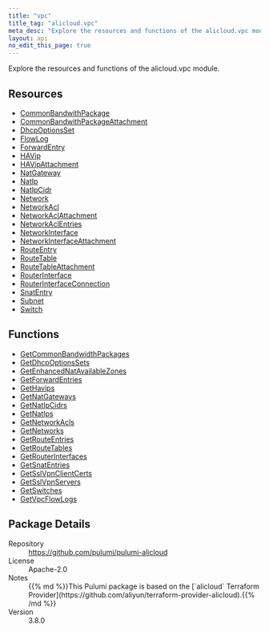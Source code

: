 ```yaml
---
title: "vpc"
title_tag: "alicloud.vpc"
meta_desc: "Explore the resources and functions of the alicloud.vpc module."
layout: api
no_edit_this_page: true
---
```


<!-- WARNING: this file was generated by Pulumi Docs Generator. -->
<!-- Do not edit by hand unless you're certain you know what you are doing! -->

Explore the resources and functions of the alicloud.vpc module.

<h2 id="resources">Resources</h2>
<ul class="api">
    <li><a href="commonbandwithpackage" title="CommonBandwithPackage"><span class="symbol resource"></span>CommonBandwithPackage</a></li>
    <li><a href="commonbandwithpackageattachment" title="CommonBandwithPackageAttachment"><span class="symbol resource"></span>CommonBandwithPackageAttachment</a></li>
    <li><a href="dhcpoptionsset" title="DhcpOptionsSet"><span class="symbol resource"></span>DhcpOptionsSet</a></li>
    <li><a href="flowlog" title="FlowLog"><span class="symbol resource"></span>FlowLog</a></li>
    <li><a href="forwardentry" title="ForwardEntry"><span class="symbol resource"></span>ForwardEntry</a></li>
    <li><a href="havip" title="HAVip"><span class="symbol resource"></span>HAVip</a></li>
    <li><a href="havipattachment" title="HAVipAttachment"><span class="symbol resource"></span>HAVipAttachment</a></li>
    <li><a href="natgateway" title="NatGateway"><span class="symbol resource"></span>NatGateway</a></li>
    <li><a href="natip" title="NatIp"><span class="symbol resource"></span>NatIp</a></li>
    <li><a href="natipcidr" title="NatIpCidr"><span class="symbol resource"></span>NatIpCidr</a></li>
    <li><a href="network" title="Network"><span class="symbol resource"></span>Network</a></li>
    <li><a href="networkacl" title="NetworkAcl"><span class="symbol resource"></span>NetworkAcl</a></li>
    <li><a href="networkaclattachment" title="NetworkAclAttachment"><span class="symbol resource"></span>NetworkAclAttachment</a></li>
    <li><a href="networkaclentries" title="NetworkAclEntries"><span class="symbol resource"></span>NetworkAclEntries</a></li>
    <li><a href="networkinterface" title="NetworkInterface"><span class="symbol resource"></span>NetworkInterface</a></li>
    <li><a href="networkinterfaceattachment" title="NetworkInterfaceAttachment"><span class="symbol resource"></span>NetworkInterfaceAttachment</a></li>
    <li><a href="routeentry" title="RouteEntry"><span class="symbol resource"></span>RouteEntry</a></li>
    <li><a href="routetable" title="RouteTable"><span class="symbol resource"></span>RouteTable</a></li>
    <li><a href="routetableattachment" title="RouteTableAttachment"><span class="symbol resource"></span>RouteTableAttachment</a></li>
    <li><a href="routerinterface" title="RouterInterface"><span class="symbol resource"></span>RouterInterface</a></li>
    <li><a href="routerinterfaceconnection" title="RouterInterfaceConnection"><span class="symbol resource"></span>RouterInterfaceConnection</a></li>
    <li><a href="snatentry" title="SnatEntry"><span class="symbol resource"></span>SnatEntry</a></li>
    <li><a href="subnet" title="Subnet"><span class="symbol resource"></span>Subnet</a></li>
    <li><a href="switch" title="Switch"><span class="symbol resource"></span>Switch</a></li>
</ul>

<h2 id="functions">Functions</h2>
<ul class="api">
    <li><a href="getcommonbandwidthpackages" title="GetCommonBandwidthPackages"><span class="symbol function"></span>GetCommonBandwidthPackages</a></li>
    <li><a href="getdhcpoptionssets" title="GetDhcpOptionsSets"><span class="symbol function"></span>GetDhcpOptionsSets</a></li>
    <li><a href="getenhancednatavailablezones" title="GetEnhancedNatAvailableZones"><span class="symbol function"></span>GetEnhancedNatAvailableZones</a></li>
    <li><a href="getforwardentries" title="GetForwardEntries"><span class="symbol function"></span>GetForwardEntries</a></li>
    <li><a href="gethavips" title="GetHavips"><span class="symbol function"></span>GetHavips</a></li>
    <li><a href="getnatgateways" title="GetNatGateways"><span class="symbol function"></span>GetNatGateways</a></li>
    <li><a href="getnatipcidrs" title="GetNatIpCidrs"><span class="symbol function"></span>GetNatIpCidrs</a></li>
    <li><a href="getnatips" title="GetNatIps"><span class="symbol function"></span>GetNatIps</a></li>
    <li><a href="getnetworkacls" title="GetNetworkAcls"><span class="symbol function"></span>GetNetworkAcls</a></li>
    <li><a href="getnetworks" title="GetNetworks"><span class="symbol function"></span>GetNetworks</a></li>
    <li><a href="getrouteentries" title="GetRouteEntries"><span class="symbol function"></span>GetRouteEntries</a></li>
    <li><a href="getroutetables" title="GetRouteTables"><span class="symbol function"></span>GetRouteTables</a></li>
    <li><a href="getrouterinterfaces" title="GetRouterInterfaces"><span class="symbol function"></span>GetRouterInterfaces</a></li>
    <li><a href="getsnatentries" title="GetSnatEntries"><span class="symbol function"></span>GetSnatEntries</a></li>
    <li><a href="getsslvpnclientcerts" title="GetSslVpnClientCerts"><span class="symbol function"></span>GetSslVpnClientCerts</a></li>
    <li><a href="getsslvpnservers" title="GetSslVpnServers"><span class="symbol function"></span>GetSslVpnServers</a></li>
    <li><a href="getswitches" title="GetSwitches"><span class="symbol function"></span>GetSwitches</a></li>
    <li><a href="getvpcflowlogs" title="GetVpcFlowLogs"><span class="symbol function"></span>GetVpcFlowLogs</a></li>
</ul>

<h2 id="package-details">Package Details</h2>
<dl class="package-details">
	<dt>Repository</dt>
	<dd><a href="https://github.com/pulumi/pulumi-alicloud">https://github.com/pulumi/pulumi-alicloud</a></dd>
	<dt>License</dt>
	<dd>Apache-2.0</dd>
	<dt>Notes</dt>
	<dd>{{% md %}}This Pulumi package is based on the [`alicloud` Terraform Provider](https://github.com/aliyun/terraform-provider-alicloud).{{% /md %}}</dd>
	<dt>Version</dt>
	<dd>3.8.0</dd>
</dl>

